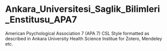 # Ankara_Universitesi_Saglik_Bilimleri_Enstitusu_APA7
American Psychological Association 7 (APA 7) CSL Style formatted as described in Ankara University Health Science Institue for Zotero, Mendeley etc.
